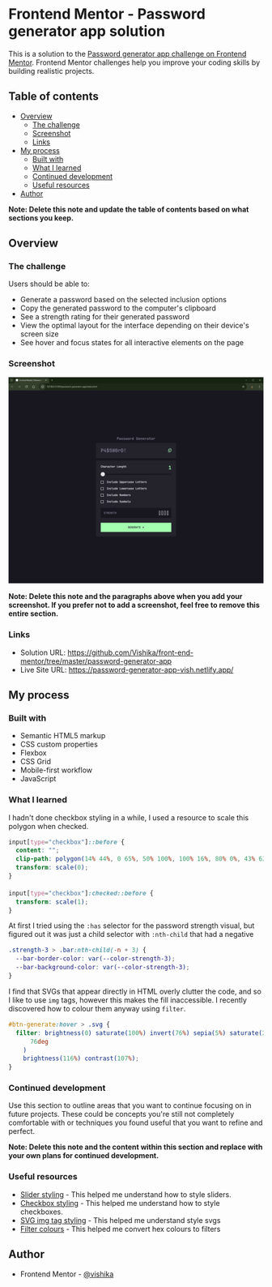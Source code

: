# Frontend Mentor - Password generator app solution

This is a solution to the [Password generator app challenge on Frontend Mentor](https://www.frontendmentor.io/challenges/password-generator-app-Mr8CLycqjh). Frontend Mentor challenges help you improve your coding skills by building realistic projects.

## Table of contents

- [Overview](#overview)
  - [The challenge](#the-challenge)
  - [Screenshot](#screenshot)
  - [Links](#links)
- [My process](#my-process)
  - [Built with](#built-with)
  - [What I learned](#what-i-learned)
  - [Continued development](#continued-development)
  - [Useful resources](#useful-resources)
- [Author](#author)

**Note: Delete this note and update the table of contents based on what sections you keep.**

## Overview

### The challenge

Users should be able to:

- Generate a password based on the selected inclusion options
- Copy the generated password to the computer's clipboard
- See a strength rating for their generated password
- View the optimal layout for the interface depending on their device's screen size
- See hover and focus states for all interactive elements on the page

### Screenshot

![](./screenshot.png)

**Note: Delete this note and the paragraphs above when you add your screenshot. If you prefer not to add a screenshot, feel free to remove this entire section.**

### Links

- Solution URL: https://github.com/Vishika/front-end-mentor/tree/master/password-generator-app
- Live Site URL: https://password-generator-app-vish.netlify.app/

## My process

### Built with

- Semantic HTML5 markup
- CSS custom properties
- Flexbox
- CSS Grid
- Mobile-first workflow
- JavaScript

### What I learned

I hadn't done checkbox styling in a while, I used a resource to scale this polygon when checked.

```css
input[type="checkbox"]::before {
  content: "";
  clip-path: polygon(14% 44%, 0 65%, 50% 100%, 100% 16%, 80% 0%, 43% 62%);
  transform: scale(0);
}

input[type="checkbox"]:checked::before {
  transform: scale(1);
}
```

At first I tried using the `:has` selector for the password strength visual, but figured out it was just a child selector with `:nth-child` that had a negative

```css
.strength-3 > .bar:nth-child(-n + 3) {
  --bar-border-color: var(--color-strength-3);
  --bar-background-color: var(--color-strength-3);
}
```

I find that SVGs that appear directly in HTML overly clutter the code, and so I like to use `img` tags, however this makes the fill inaccessible. I recently discovered how to colour them anyway using `filter`.

```css
#btn-generate:hover > .svg {
  filter: brightness(0) saturate(100%) invert(76%) sepia(5%) saturate(2472%) hue-rotate(
      76deg
    )
    brightness(116%) contrast(107%);
}
```

### Continued development

Use this section to outline areas that you want to continue focusing on in future projects. These could be concepts you're still not completely comfortable with or techniques you found useful that you want to refine and perfect.

**Note: Delete this note and the content within this section and replace with your own plans for continued development.**

### Useful resources

- [Slider styling](https://css-tricks.com/sliding-nightmare-understanding-range-input/) - This helped me understand how to style sliders.
- [Checkbox styling](https://moderncss.dev/pure-css-custom-checkbox-style/) - This helped me understand how to style checkboxes.
- [SVG img tag styling](https://medium.com/@union_io/swapping-fill-color-on-image-tag-svgs-using-css-filters-fa4818bf7ec6) - This helped me understand style svgs
- [Filter colours](https://angel-rs.github.io/css-color-filter-generator/) - This helped me convert hex colours to filters

## Author

- Frontend Mentor - [@vishika](https://www.frontendmentor.io/profile/vishika)
